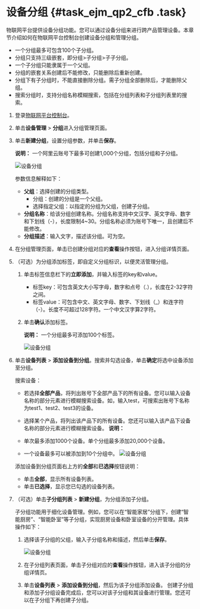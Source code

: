 # 设备分组 {#task_ejm_qp2_cfb .task}

物联网平台提供设备分组功能。您可以通过设备分组来进行跨产品管理设备。本章节介绍如何在物联网平台控制台创建设备分组和管理分组。

-   一个分组最多可包含100个子分组。
-   分组只支持三级嵌套，即分组\>子分组\>子子分组。
-   一个子分组只能隶属于一个父组。
-   分组的嵌套关系创建后不能修改，只能删除后重新创建。
-   分组下有子分组时，不能直接删除分组。需子分组全部删除后，才能删除父组。
-   搜索分组时，支持分组名称模糊搜索，包括在分组列表和子分组列表里的搜索。

1.  登录[物联网平台控制台](https://iot.console.aliyun.com/)。
2.  单击**设备管理** \> **分组**进入分组管理页面。
3.  单击**新建分组**，设置分组参数，并单击**保存**。 

    **说明：** 一个阿里云账号下最多可创建1,000个分组，包括分组和子分组。

    ![设备分组](http://static-aliyun-doc.oss-cn-hangzhou.aliyuncs.com/assets/img/21141/156593496711979_zh-CN.png)

    参数信息解释如下：

    -   **父组**：选择创建的分组类型。
        -   分组：创建的分组是一个父组。
        -   选择指定父组：以指定的分组为父组，创建子分组。
    -   **分组名称**：给该分组创建名称。分组名称支持中文汉字、英文字母、数字和下划线（-），长度限制4~30。分组名称必须为账号下唯一，且创建后不能修改。
    -   **分组描述**：输入文字，描述该分组。可为空。
4.  在分组管理页面，单击已创建分组对应的**查看**操作按钮，进入分组详情页面。
5.  （可选）为分组添加标签，即自定义分组标识，以便灵活管理分组。 
    1.  单击标签信息栏下的**立即添加**，并输入标签的key和value。 
        -   标签key：可包含英文大小写字母，数字和点号（.），长度在2-32字符之间。
        -   标签value：可包含中文、英文字母、数字、下划线（\_）和连字符（-）。长度不可超过128字符。一个中文汉字算2字符。
    2.  单击**确认**添加标签。 

        **说明：** 一个分组最多可添加100个标签。

        ![设备分组](http://static-aliyun-doc.oss-cn-hangzhou.aliyuncs.com/assets/img/21141/156593496711991_zh-CN.png)

6.  单击**设备列表** \> **添加设备到分组**。搜索并勾选设备，单击**确定**将选中设备添加至分组。 

    搜索设备：

    -   若选择**全部产品**，将列出账号下全部产品下的所有设备。您可以输入设备名称的部分元素进行模糊搜索设备。如，输入test，可搜索出账号下名称为test1、test2、test3的设备。
    -   选择某个产品，将列出该产品下的所有设备。您还可以输入该产品下设备名称的部分元素进行模糊搜索设备。
    **说明：** 

    -   单次最多添加1000个设备。单个分组最多添加20,000个设备。
    -   一个设备最多可以被添加到10个分组中。
    ![设备分组](http://static-aliyun-doc.oss-cn-hangzhou.aliyuncs.com/assets/img/21141/156593496712058_zh-CN.png)

     添加设备到分组页面右上方的**全部**和**已选择**按钮说明：

    -   单击**全部**，显示所有设备列表。
    -   单击**已选择**，显示您已勾选的设备列表。
7.  （可选）单击**子分组列表** \> **新建分组**，为分组添加子分组。 

    子分组功能用于细化设备管理。例如，您可以在“智能家居”分组下，创建“智能厨房”、“智能卧室”等子分组，实现厨房设备和卧室设备的分开管理。具体操作如下：

    1.  选择该子分组的父组，输入子分组名称和描述，然后单击**保存**。 

        ![设备分组](http://static-aliyun-doc.oss-cn-hangzhou.aliyuncs.com/assets/img/21141/156593496812059_zh-CN.png)

    2.  在子分组列表页面，单击子分组对应的**查看**操作按钮，进入该子分组的分组详情页。
    3.  单击**设备列表** \> **添加设备到分组**，然后为该子分组添加设备。
    创建子分组和添加子分组设备完成后，您可以对该子分组和其设备进行管理。您还可以在子分组下再创建子分组。


